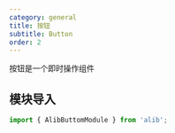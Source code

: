 ```yaml
---
category: general
title: 按钮
subtitle: Button
order: 2
---
```


<alert>按钮是一个即时操作组件</alert>

## 模块导入
```ts
import { AlibButtomModule } from 'alib';
```

<examples />
